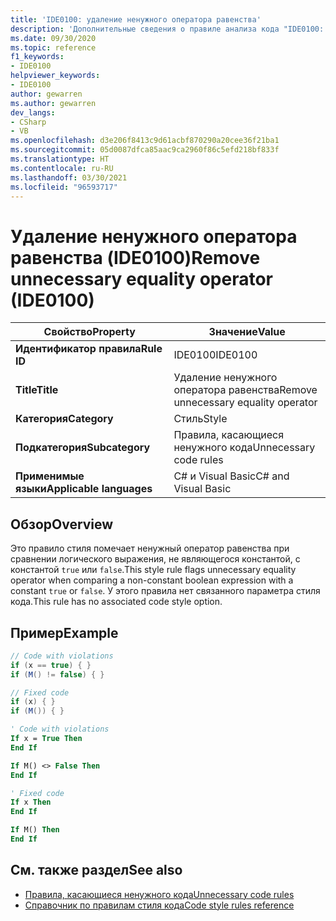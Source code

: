```yaml
---
title: 'IDE0100: удаление ненужного оператора равенства'
description: 'Дополнительные сведения о правиле анализа кода "IDE0100: удаление ненужного оператора равенства"'
ms.date: 09/30/2020
ms.topic: reference
f1_keywords:
- IDE0100
helpviewer_keywords:
- IDE0100
author: gewarren
ms.author: gewarren
dev_langs:
- CSharp
- VB
ms.openlocfilehash: d3e206f8413c9d61acbf870290a20cee36f21ba1
ms.sourcegitcommit: 05d0087dfca85aac9ca2960f86c5efd218bf833f
ms.translationtype: HT
ms.contentlocale: ru-RU
ms.lasthandoff: 03/30/2021
ms.locfileid: "96593717"
---
```

# <a name="remove-unnecessary-equality-operator-ide0100"></a><span data-ttu-id="2f55e-103">Удаление ненужного оператора равенства (IDE0100)</span><span class="sxs-lookup"><span data-stu-id="2f55e-103">Remove unnecessary equality operator (IDE0100)</span></span>

|<span data-ttu-id="2f55e-104">Свойство</span><span class="sxs-lookup"><span data-stu-id="2f55e-104">Property</span></span>|<span data-ttu-id="2f55e-105">Значение</span><span class="sxs-lookup"><span data-stu-id="2f55e-105">Value</span></span>|
|-|-|
| <span data-ttu-id="2f55e-106">**Идентификатор правила**</span><span class="sxs-lookup"><span data-stu-id="2f55e-106">**Rule ID**</span></span> | <span data-ttu-id="2f55e-107">IDE0100</span><span class="sxs-lookup"><span data-stu-id="2f55e-107">IDE0100</span></span> |
| <span data-ttu-id="2f55e-108">**Title**</span><span class="sxs-lookup"><span data-stu-id="2f55e-108">**Title**</span></span> | <span data-ttu-id="2f55e-109">Удаление ненужного оператора равенства</span><span class="sxs-lookup"><span data-stu-id="2f55e-109">Remove unnecessary equality operator</span></span> |
| <span data-ttu-id="2f55e-110">**Категория**</span><span class="sxs-lookup"><span data-stu-id="2f55e-110">**Category**</span></span> | <span data-ttu-id="2f55e-111">Стиль</span><span class="sxs-lookup"><span data-stu-id="2f55e-111">Style</span></span> |
| <span data-ttu-id="2f55e-112">**Подкатегория**</span><span class="sxs-lookup"><span data-stu-id="2f55e-112">**Subcategory**</span></span> | <span data-ttu-id="2f55e-113">Правила, касающиеся ненужного кода</span><span class="sxs-lookup"><span data-stu-id="2f55e-113">Unnecessary code rules</span></span> |
| <span data-ttu-id="2f55e-114">**Применимые языки**</span><span class="sxs-lookup"><span data-stu-id="2f55e-114">**Applicable languages**</span></span> | <span data-ttu-id="2f55e-115">C# и Visual Basic</span><span class="sxs-lookup"><span data-stu-id="2f55e-115">C# and Visual Basic</span></span> |

## <a name="overview"></a><span data-ttu-id="2f55e-116">Обзор</span><span class="sxs-lookup"><span data-stu-id="2f55e-116">Overview</span></span>

<span data-ttu-id="2f55e-117">Это правило стиля помечает ненужный оператор равенства при сравнении логического выражения, не являющегося константой, с константой `true` или `false`.</span><span class="sxs-lookup"><span data-stu-id="2f55e-117">This style rule flags unnecessary equality operator when comparing a non-constant boolean expression with a constant `true` or `false`.</span></span> <span data-ttu-id="2f55e-118">У этого правила нет связанного параметра стиля кода.</span><span class="sxs-lookup"><span data-stu-id="2f55e-118">This rule has no associated code style option.</span></span>

## <a name="example"></a><span data-ttu-id="2f55e-119">Пример</span><span class="sxs-lookup"><span data-stu-id="2f55e-119">Example</span></span>

```csharp
// Code with violations
if (x == true) { }
if (M() != false) { }

// Fixed code
if (x) { }
if (M()) { }
```

```vb
' Code with violations
If x = True Then
End If

If M() <> False Then
End If

' Fixed code
If x Then
End If

If M() Then
End If
```

## <a name="see-also"></a><span data-ttu-id="2f55e-120">См. также раздел</span><span class="sxs-lookup"><span data-stu-id="2f55e-120">See also</span></span>

- [<span data-ttu-id="2f55e-121">Правила, касающиеся ненужного кода</span><span class="sxs-lookup"><span data-stu-id="2f55e-121">Unnecessary code rules</span></span>](unnecessary-code-rules.md)
- [<span data-ttu-id="2f55e-122">Справочник по правилам стиля кода</span><span class="sxs-lookup"><span data-stu-id="2f55e-122">Code style rules reference</span></span>](index.md)
